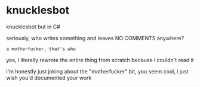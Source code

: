 # knucklesbot
knucklesbot but in C#


seriously, who writes something and leaves NO COMMENTS anywhere?
    
    
    
    a motherfucker, that's who


yes, i literally rewrote the entire thing from scratch because i couldn't read it





i'm honestly just joking about the "motherfucker" bit, you seem cool, i just wish you'd documented your work
